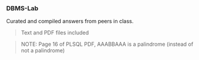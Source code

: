 ### DBMS-Lab

Curated and compiled answers from peers in class.

> Text and PDF files included

>NOTE: Page 16 of PLSQL PDF, AAABBAAA is a palindrome (instead of not a palindrome)
